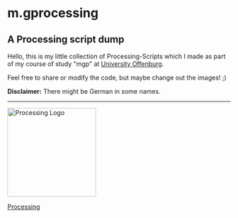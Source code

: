 # m.gprocessing
## A Processing script dump

Hello, this is my little collection of Processing-Scripts which I made as part of my course of study "mgp" at [University Offenburg](https://www.hs-offenburg.de/).

Feel free to share or modify the code, but maybe change out the images! ;)

__Disclaimer:__ There might be  German in some names.

<hr/>

<img src="https://upload.wikimedia.org/wikipedia/commons/c/cb/Processing_2021_logo.svg" alt="Processing Logo" width="200"/>

[Processing](https://www.processing.org)
